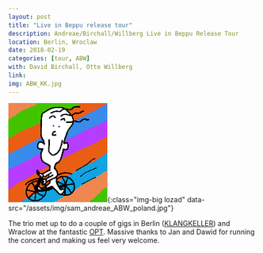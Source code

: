 ```yaml
---
layout: post
title: "Live in Beppu release tour"
description: Andreae/Birchall/Willberg Live in Beppu Release Tour
location: Berlin, Wroclaw
date: 2018-02-19
categories: [tour, ABW]
with: David Birchall, Otto Willberg
link:
img: ABW_KK.jpg
---
```


![klangkeller summer festival](/assets/img/happytom.png){:class="img-big lozad" data-src="/assets/img/sam_andreae_ABW_poland.jpg"}

The trio met up to do a couple of gigs in Berlin ([KLANGKELLER](http://www.klangkeller.net)) and Wraclow at the fantastic [OPT](https://opt-art.net/wydarzenia-muzyczne/sam-andreae-david-birchall-otto-willberg/). Massive thanks to Jan and Dawid for running the concert and making us feel very welcome.